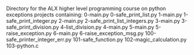 Directory for the ALX higher level programming course on python exceptions projects containing:
0-main.py
0-safe_print_list.py
1-main.py
1-safe_print_integer.py
2-main.py
2-safe_print_list_integers.py
3-main.py
3-safe_print_division.py
4-list_division.py
4-main.py
5-main.py
5-raise_exception.py
6-main.py
6-raise_exception_msg.py
100-safe_printer_integer_err.py
101-safe_function.py
102-magic_calculation.py
103-python.c
